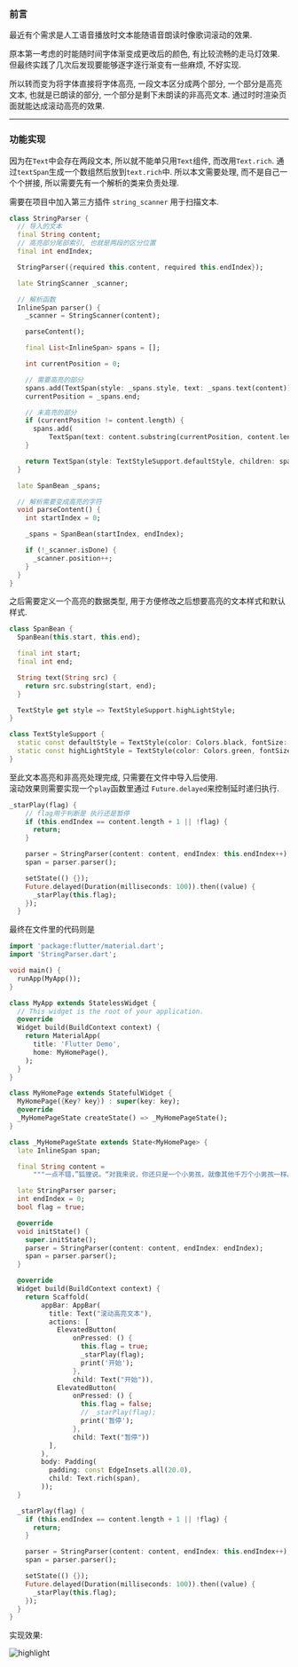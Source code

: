 ### 前言

最近有个需求是人工语音播放时文本能随语音朗读时像歌词滚动的效果. 

原本第一考虑的时能随时间字体渐变成更改后的颜色, 有比较流畅的走马灯效果. 但最终实践了几次后发现要能够逐字逐行渐变有一些麻烦, 不好实现.  

所以转而变为将字体直接将字体高亮,  一段文本区分成两个部分, 一个部分是高亮文本, 也就是已朗读的部分, 一个部分是剩下未朗读的非高亮文本. 通过时时渲染页面就能达成滚动高亮的效果.


---

### 功能实现

因为在`Text`中会存在两段文本, 所以就不能单只用`Text`组件, 而改用`Text.rich`. 通过`textSpan`生成一个数组然后放到`text.rich`中. 
所以本文需要处理, 而不是自己一个个拼接, 所以需要先有一个解析的类来负责处理.

需要在项目中加入第三方插件 `string_scanner` 用于扫描文本.

```dart
class StringParser {
  // 导入的文本
  final String content;
  // 高亮部分尾部索引, 也就是两段的区分位置
  final int endIndex;

  StringParser({required this.content, required this.endIndex});

  late StringScanner _scanner;

  // 解析函数
  InlineSpan parser() {
    _scanner = StringScanner(content);

    parseContent();

    final List<InlineSpan> spans = [];

    int currentPosition = 0;

    // 需要高亮的部分
    spans.add(TextSpan(style: _spans.style, text: _spans.text(content)));
    currentPosition = _spans.end;

    // 未高亮的部分
    if (currentPosition != content.length) {
      spans.add(
          TextSpan(text: content.substring(currentPosition, content.length)));
    }

    return TextSpan(style: TextStyleSupport.defaultStyle, children: spans);
  }

  late SpanBean _spans;

  // 解析需要变成高亮的字符
  void parseContent() {
    int startIndex = 0;

    _spans = SpanBean(startIndex, endIndex);

    if (!_scanner.isDone) {
      _scanner.position++;
    }
  }
}
```

之后需要定义一个高亮的数据类型, 用于方便修改之后想要高亮的文本样式和默认样式. 

```dart
class SpanBean {
  SpanBean(this.start, this.end);

  final int start;
  final int end;

  String text(String src) {
    return src.substring(start, end);
  }

  TextStyle get style => TextStyleSupport.highLightStyle;
}

class TextStyleSupport {
  static const defaultStyle = TextStyle(color: Colors.black, fontSize: 36);
  static const highLightStyle = TextStyle(color: Colors.green, fontSize: 36);
}

```


至此文本高亮和非高亮处理完成, 只需要在文件中导入后使用.  
滚动效果则需要实现一个`play`函数里通过 `Future.delayed`来控制延时递归执行. 

```dart
_starPlay(flag) {
	// flag用于判断是 执行还是暂停
    if (this.endIndex == content.length + 1 || !flag) {
      return;
    }

    parser = StringParser(content: content, endIndex: this.endIndex++);
    span = parser.parser();

    setState(() {});
    Future.delayed(Duration(milliseconds: 100)).then((value) {
      _starPlay(this.flag);
    });
  }
```

最终在文件里的代码则是
```dart
import 'package:flutter/material.dart';
import 'StringParser.dart';

void main() {
  runApp(MyApp());
}

class MyApp extends StatelessWidget {
  // This widget is the root of your application.
  @override
  Widget build(BuildContext context) {
    return MaterialApp(
      title: 'Flutter Demo',
      home: MyHomePage(),
    );
  }
}

class MyHomePage extends StatefulWidget {
  MyHomePage({Key? key}) : super(key: key);
  @override
  _MyHomePageState createState() => _MyHomePageState();
}

class _MyHomePageState extends State<MyHomePage> {
  late InlineSpan span;

  final String content =
      """一点不错，”狐狸说。“对我来说，你还只是一个小男孩，就像其他千万个小男孩一样。我不需要你。你也同样用不着我。对你来说，我也不过是一只狐狸，和其他千万只狐狸一样。但是，如果你驯服了我，我们就互相不可缺少了。对我来说，你就是世界上唯一的了；我对你来说，也是世界上唯一的了。""";

  late StringParser parser;
  int endIndex = 0;
  bool flag = true;

  @override
  void initState() {
    super.initState();
    parser = StringParser(content: content, endIndex: endIndex);
    span = parser.parser();
  }

  @override
  Widget build(BuildContext context) {
    return Scaffold(
        appBar: AppBar(
          title: Text("滚动高亮文本"),
          actions: [
            ElevatedButton(
                onPressed: () {
                  this.flag = true;
                  _starPlay(flag);
                  print('开始');
                },
                child: Text("开始")),
            ElevatedButton(
                onPressed: () {
                  this.flag = false;
                  // _starPlay(flag);
                  print('暂停');
                },
                child: Text("暂停"))
          ],
        ),
        body: Padding(
          padding: const EdgeInsets.all(20.0),
          child: Text.rich(span),
        ));
  }

  _starPlay(flag) {
    if (this.endIndex == content.length + 1 || !flag) {
      return;
    }

    parser = StringParser(content: content, endIndex: this.endIndex++);
    span = parser.parser();

    setState(() {});
    Future.delayed(Duration(milliseconds: 100)).then((value) {
      _starPlay(this.flag);
    });
  }
}
```


实现效果:

![highlight](https://github.com/SilverCoin0214/XavierCoinDoc/blob/main/resolve/highLight.png)
